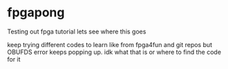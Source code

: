 # fpgapong
Testing out fpga tutorial
lets see where this goes

keep trying different codes to learn like from fpga4fun and git repos
but OBUFDS error keeps popping up. idk what that is or where to find the code for it
